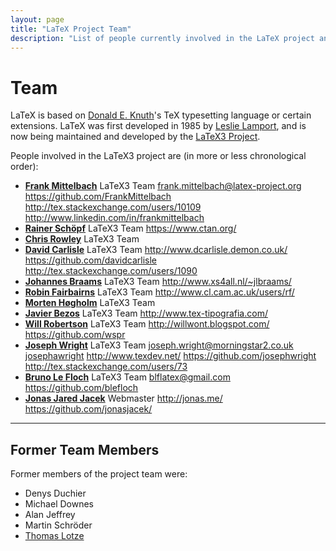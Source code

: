 ```yaml
---
layout: page
title: "LaTeX Project Team"
description: "List of people currently involved in the LaTeX project and a list of people who have been involved in the LaTeX project. The LaTeX team page."
---
```


# Team

LaTeX is based on [Donald E. Knuth](https://en.wikipedia.org/wiki/Donald_Knuth)'s TeX typesetting language or certain extensions. LaTeX was first developed in 1985 by [Leslie Lamport](https://en.wikipedia.org/wiki/Leslie_Lamport), and is now being maintained and developed by the [LaTeX3 Project]({{site.baseurl}}/latex3/). 

People involved in the LaTeX3 project are (in more or less chronological order): 

<ul class="team">
  <li id="frank-mittelbach">
    <b><a href="#frank-mittelbach">Frank Mittelbach</a></a></b>
    <span class="role">LaTeX3 Team</span>
    <span class="fa-envelope-square"><a href="mailto:frank.mittelbach@latex-project.org">frank.mittelbach@latex-project.org</a></span>
    <span class="fa-github-square"><a href="https://github.com/FrankMittelbach">https://github.com/FrankMittelbach</a></span>
    <span class="fa-stack-exchange"><a href="http://tex.stackexchange.com/users/10109/frank-mittelbach">http://tex.stackexchange.com/users/10109</a></span>
    <span class="fa-linkedin-square"><a href="http://www.linkedin.com/in/frankmittelbach">http://www.linkedin.com/in/frankmittelbach</a></span>
  </li>
  <li id="rainer-schoepf">
    <b><a href="#rainer-schoepf">Rainer Schöpf</a></b>
    <span class="role">LaTeX3 Team</span>
    <span class="fa-external-link-square"><a href="https://www.ctan.org/">https://www.ctan.org/</a></span>
  </li>
  <li id="chris-rowley">
    <b><a href="#chris-rowley">Chris Rowley</a></b>
    <span class="role">LaTeX3 Team</span>
  </li>
  <li id="david-carlisle">
    <b><a href="#david-carlisle">David Carlisle</a></b>
    <span class="role">LaTeX3 Team</span>
    <span class="fa-external-link-square"><a href="http://www.dcarlisle.demon.co.uk/">http://www.dcarlisle.demon.co.uk/</a></span>
    <span class="fa-github-square"><a href="https://github.com/davidcarlisle">https://github.com/davidcarlisle</a></span>
    <span class="fa-stack-exchange"><a href="http://tex.stackexchange.com/users/1090/david-carlisle">http://tex.stackexchange.com/users/1090</a></span>
  </li>
  <li id="johannes-braams">
    <b><a href="#johannes-braams">Johannes Braams</a></b>
    <span class="role">LaTeX3 Team</span>
    <span class="fa-external-link-square"><a href="http://www.xs4all.nl/~jlbraams/">http://www.xs4all.nl/~jlbraams/</a></span>
  </li>
  <li id="robin-fairbairns">
    <b><a href="#robin-fairbairns">Robin Fairbairns</a></b>
    <span class="role">LaTeX3 Team</span>
    <span class="fa-external-link-square"><a href="http://www.cl.cam.ac.uk/users/rf/">http://www.cl.cam.ac.uk/users/rf/</a></span>
  </li>
  <li id="morten-høgholm">
    <b><a href="#morten-høgholm">Morten Høgholm</a></b>
    <span class="role">LaTeX3 Team</span>
  </li>
  <li id="javier-bezos">
    <b><a href="#javier-bezos">Javier Bezos</a></b>
    <span class="role">LaTeX3 Team</span>
    <span class="fa-external-link-square"><a href="http://www.tex-tipografia.com/">http://www.tex-tipografia.com/</a></span>
  </li>
  <li id="will-robertson">
    <b><a href="#will-robertson">Will Robertson</a></b>
    <span class="role">LaTeX3 Team</span>
    <span class="fa-external-link-square"><a href="http://willwont.blogspot.com/">http://willwont.blogspot.com/</a></span>
    <span class="fa-github-square"><a href="https://github.com/wspr">https://github.com/wspr</a></span>
  </li>
  <li id="joseph-wright">
    <b><a href="#joseph-wright">Joseph Wright</a></b>
    <span class="role">LaTeX3 Team</span>
    <span class="fa-envelope-square"><a href="mailto:joseph.wright@morningstar2.co.uk">joseph.wright@morningstar2.co.uk</a></span>
    <span class="fa-skype"><a href="skype:josephawright">josephawright</a></span>
    <span class="fa-external-link-square"><a href="http://www.texdev.net/">http://www.texdev.net/</a></span>
    <span class="fa-github-square"><a href="https://github.com/josephwright">https://github.com/josephwright</a></span>
    <span class="fa-stack-exchange"><a href="http://tex.stackexchange.com/users/73/joseph-wright">http://tex.stackexchange.com/users/73</a></span>
  </li>
  <li id="bruno-le-floch">
    <b><a href="#bruno-le-floch">Bruno Le Floch</a></b>
    <span class="role">LaTeX3 Team</span>
    <span class="fa-envelope-square"><a href="mailto:blflatex@gmail.com">blflatex@gmail.com</a></span>
    <span class="fa-github-square"><a href="https://github.com/blefloch">https://github.com/blefloch</a></span>
  </li>
  <li id="jonas-jacek">
    <b><a href="#jonas-jacek">Jonas Jared Jacek</a></b>
    <span class="role">Webmaster</span>
    <span class="fa-external-link-square"><a href="http://jonas.me/">http://jonas.me/</a></span>
    <span class="fa-github-square"><a href="https://github.com/jonasjacek/">https://github.com/jonasjacek/</a></span>
  </li>
</ul>

***


## Former Team Members

Former members of the project team were: 

+ Denys Duchier
+ Michael Downes
+ Alan Jeffrey
+ Martin Schröder
+ [Thomas Lotze](http://thomas-lotze.de/)
